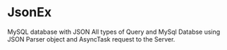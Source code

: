 # JsonEx
MySQL database with JSON
All types of Query and MySql Databse using JSON Parser object and AsyncTask request to the Server.
